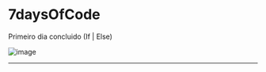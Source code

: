 # 7daysOfCode
Primeiro dia concluido (If | Else)

![image](https://user-images.githubusercontent.com/101940943/160304082-dd110afb-79db-496c-ab4a-d1b3bbd22c8a.png)

------------------------------------------
